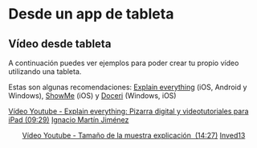 # Desde un app de tableta

## Vídeo desde tableta

A continuación puedes ver ejemplos para poder crear tu propio vídeo utilizando una tableta.

Estas son algunas recomendaciones: [Explain everything](http://explaineverything.com/) (iOS, Android y Windows), [ShowMe](https://itunes.apple.com/es/app/showme-interactive-whiteboard/id445066279?mt=8) (iOS) y [Doceri](http://doceri.com/download.php) (Windows, iOS)

[Vídeo Youtube - Explain everything: Pizarra digital y videotutoriales para iPad (09:29)](https://www.youtube.com/watch?t=1&v=OtTPYrrColM) [Ignacio Martín Jiménez](https://www.youtube.com/channel/UC7Zq9gESTCZ-mGcbqsnWsWQ)

       [Vídeo Youtube - Tamaño de la muestra explicación  (14:27)](https://www.youtube.com/watch?t=2&v=qmwTZ7b_sTo) [Inved13](https://www.youtube.com/channel/UCstPEX3lqX8aF1rZepgZtKA)